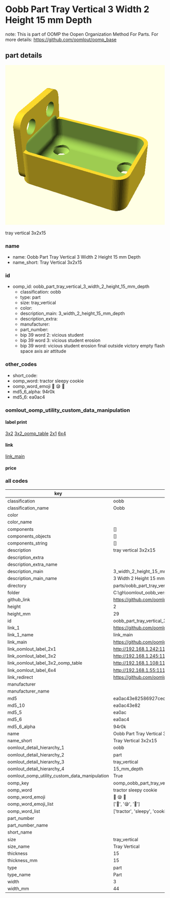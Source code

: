 # Oobb Part Tray Vertical 3 Width 2 Height 15 mm Depth  

note: This is part of OOMP the Oopen Organization Method For Parts. For more details: https://github.com/oomlout/oomp_base

##  part details
  

[![](3dpr.png)](3dpr.png)

tray vertical 3x2x15



### name
* name: Oobb Part Tray Vertical 3 Width 2 Height 15 mm Depth
* name_short: Tray Vertical 3x2x15 
### id
* oomp_id: oobb_part_tray_vertical_3_width_2_height_15_mm_depth
  * classification: oobb
  * type: part
  * size: tray_vertical
  * color: 
  * description_main: 3_width_2_height_15_mm_depth
  * description_extra: 
  * manufacturer: 
  * part_number: 
  * bip 39 word 2: vicious student
  * bip 39 word 3: vicious student erosion
  * bip 39 word: vicious student erosion final outside victory empty flash space axis air attitude

### other_codes
* short_code: 
* oomp_word: tractor sleepy cookie
* oomp_word_emoji :tractor: :sleepy: :cookie:
* md5_6_alpha: 94r0k
* md5_6: ea0ac4






### oomlout_oomp_utility_custom_data_manipulation
#### label print
[3x2](http://192.168.1.245:1112/?label=oomp%2094r0k)
[3x2_oomp_table](http://192.168.1.108:1112/?label=oomp%2094r0k)
[2x1](http://192.168.1.242:1112/?label=oomp%2094r0k)
[6x4](http://192.168.1.55:1112/?label=oomp%2094r0k)    

#### link

[link_main](https://github.com/oomlout/oomlout_oobb_version_4_generated_parts/tree/main/navigation_oomp/oobb/part/tray_vertical/3_width_2_height_15_mm_depth/part)                              

#### price







### all codes 
| key | value |  
| --- | --- |  
| classification | oobb |  
| classification_name | Oobb |  
| color |  |  
| color_name |  |  
| components | [] |  
| components_objects | [] |  
| components_string | [] |  
| description | tray vertical 3x2x15 |  
| description_extra |  |  
| description_extra_name |  |  
| description_main | 3_width_2_height_15_mm_depth |  
| description_main_name | 3 Width 2 Height 15 mm Depth |  
| directory | parts/oobb_part_tray_vertical_3_width_2_height_15_mm_depth |  
| folder | C:\gh\oomlout_oobb_version_4_generated_parts\parts\oobb_part_tray_vertical_3_width_2_height_15_mm_depth |  
| github_link | https://github.com/oomlout/oomlout_oomp_part_src/tree/main/parts/oobb_part_tray_vertical_3_width_2_height_15_mm_depth |  
| height | 2 |  
| height_mm | 29 |  
| id | oobb_part_tray_vertical_3_width_2_height_15_mm_depth |  
| link_1 | https://github.com/oomlout/oomlout_oobb_version_4_generated_parts/tree/main/navigation_oomp/oobb/part/tray_vertical/3_width_2_height_15_mm_depth/part |  
| link_1_name | link_main |  
| link_main | https://github.com/oomlout/oomlout_oobb_version_4_generated_parts/tree/main/navigation_oomp/oobb/part/tray_vertical/3_width_2_height_15_mm_depth/part |  
| link_oomlout_label_2x1 | http://192.168.1.242:1112/?label=oomp%2094r0k |  
| link_oomlout_label_3x2 | http://192.168.1.245:1112/?label=oomp%2094r0k |  
| link_oomlout_label_3x2_oomp_table | http://192.168.1.108:1112/?label=oomp%2094r0k |  
| link_oomlout_label_6x4 | http://192.168.1.55:1112/?label=oomp%2094r0k |  
| link_redirect | https://github.com/oomlout/oomlout_oobb_version_4_generated_parts/tree/main/parts/oobb_tray_vertical_03_02_15 |  
| manufacturer |  |  
| manufacturer_name |  |  
| md5 | ea0ac43e82586927cecec5689975df9c |  
| md5_10 | ea0ac43e82 |  
| md5_5 | ea0ac |  
| md5_6 | ea0ac4 |  
| md5_6_alpha | 94r0k |  
| name | Oobb Part Tray Vertical 3 Width 2 Height 15 mm Depth |  
| name_short | Tray Vertical 3x2x15  |  
| oomlout_detail_hierarchy_1 | oobb |  
| oomlout_detail_hierarchy_2 | part |  
| oomlout_detail_hierarchy_3 | tray_vertical |  
| oomlout_detail_hierarchy_4 | 15_mm_depth |  
| oomlout_oomp_utility_custom_data_manipulation | True |  
| oomp_key | oomp_oobb_part_tray_vertical_3_width_2_height_15_mm_depth |  
| oomp_word | tractor sleepy cookie |  
| oomp_word_emoji | :tractor: :sleepy: :cookie: |  
| oomp_word_emoji_list | [':tractor:', ':sleepy:', ':cookie:'] |  
| oomp_word_list | ['tractor', 'sleepy', 'cookie'] |  
| part_number |  |  
| part_number_name |  |  
| short_name |  |  
| size | tray_vertical |  
| size_name | Tray Vertical |  
| thickness | 15 |  
| thickness_mm | 15 |  
| type | part |  
| type_name | Part |  
| width | 3 |  
| width_mm | 44 |  
